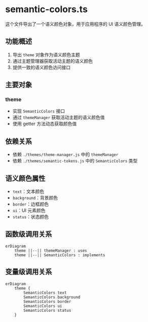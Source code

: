 # semantic-colors.ts

这个文件导出了一个语义颜色对象，用于应用程序的 UI 语义颜色管理。

## 功能概述

1. 导出 `theme` 对象作为语义颜色主题
2. 通过主题管理器获取活动主题的语义颜色
3. 提供一致的语义颜色访问接口

## 主要对象

### theme
- 实现 `SemanticColors` 接口
- 通过 `themeManager` 获取活动主题的语义颜色值
- 使用 getter 方法动态获取颜色值

## 依赖关系

- 依赖 `./themes/theme-manager.js` 中的 `themeManager`
- 依赖 `./themes/semantic-tokens.js` 中的 `SemanticColors` 类型

## 语义颜色属性

- `text`：文本颜色
- `background`：背景颜色
- `border`：边框颜色
- `ui`：UI 元素颜色
- `status`：状态颜色

## 函数级调用关系

```mermaid
erDiagram
    theme ||--|| themeManager : uses
    theme ||--|| SemanticColors : implements
```

## 变量级调用关系

```mermaid
erDiagram
    theme {
        SemanticColors text
        SemanticColors background
        SemanticColors border
        SemanticColors ui
        SemanticColors status
    }
```